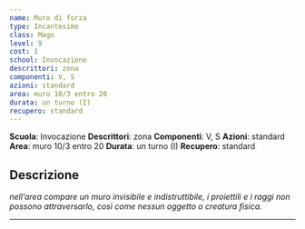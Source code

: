 ```yaml
---
name: Muro di forza
type: Incantesimo
class: Mago
level: 9
cost: 1
school: Invocazione
descrittori: zona
componenti: V, S
azioni: standard
area: muro 10/3 entro 20
durata: un turno (I)
recupero: standard
---
```

**Scuola**: Invocazione
**Descrittori**: zona
**Componenti**: V, S
**Azioni**: standard
**Area**: muro 10/3 entro 20
**Durata**: un turno (I)
**Recupero**: standard

**Descrizione**
-

*nell’area compare un muro invisibile e indistruttibile, i proiettili e i raggi non possono attraversarlo, così come nessun oggetto o creatura fisica.*

---